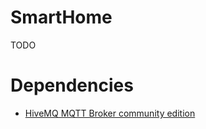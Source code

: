 # SmartHome

TODO

# Dependencies

- [HiveMQ MQTT Broker community edition](https://github.com/hivemq/hivemq-community-edition)
